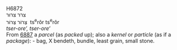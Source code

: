 <body>
  <p>H6872<br>  צרר    צרור  <br> צְּרוֹר  צְּרוֹר  ‎  ts<sup>e</sup>rôr  ts<sup>e</sup>rôr  <br><i>tser-ore‘,</i> <i>tser-ore‘ </i><br>From <a href="h6887.htm">6887</a>  a <i>parcel</i> (as <i>packed</i> up); also a <i>kernel</i> or <i>particle</i> (as if a <i>package</i>): - bag, X bendeth, bundle, least grain, small stone.<br></p>
 </body>
